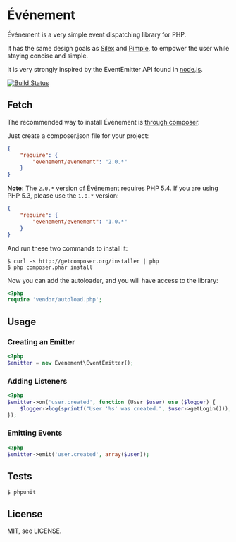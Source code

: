 # Événement

Événement is a very simple event dispatching library for PHP.

It has the same design goals as [Silex](http://silex-project.org) and
[Pimple](http://pimple-project.org), to empower the user while staying concise
and simple.

It is very strongly inspired by the EventEmitter API found in
[node.js](http://nodejs.org).

[![Build Status](https://secure.travis-ci.org/igorw/evenement.png?branch=master)](http://travis-ci.org/igorw/evenement)

## Fetch

The recommended way to install Événement is [through composer](http://getcomposer.org).

Just create a composer.json file for your project:

```JSON
{
    "require": {
        "evenement/evenement": "2.0.*"
    }
}
```

**Note:** The `2.0.*` version of Événement requires PHP 5.4. If you are
using PHP 5.3, please use the `1.0.*` version:

```JSON
{
    "require": {
        "evenement/evenement": "1.0.*"
    }
}
```

And run these two commands to install it:

    $ curl -s http://getcomposer.org/installer | php
    $ php composer.phar install

Now you can add the autoloader, and you will have access to the library:

```php
<?php
require 'vendor/autoload.php';
```

## Usage

### Creating an Emitter

```php
<?php
$emitter = new Evenement\EventEmitter();
```

### Adding Listeners

```php
<?php
$emitter->on('user.created', function (User $user) use ($logger) {
    $logger->log(sprintf("User '%s' was created.", $user->getLogin()));
});
```

### Emitting Events

```php
<?php
$emitter->emit('user.created', array($user));
```

Tests
-----

    $ phpunit

License
-------
MIT, see LICENSE.
